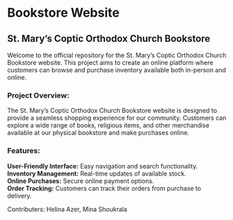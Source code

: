 # Bookstore Website

## St. Mary’s Coptic Orthodox Church Bookstore

Welcome to the official repository for the St. Mary’s Coptic Orthodox Church Bookstore website. This project aims to create an online platform where customers can browse and purchase inventory available both in-person and online.

### Project Overview:

The St. Mary’s Coptic Orthodox Church Bookstore website is designed to provide a seamless shopping experience for our community. Customers can explore a wide range of books, religious items, and other merchandise available at our physical bookstore and make purchases online.

### Features:

**User-Friendly Interface:** Easy navigation and search functionality.<br>
**Inventory Management:** Real-time updates of available stock.<br>
**Online Purchases:** Secure online payment options.<br>
**Order Tracking:** Customers can track their orders from purchase to delivery.<br>

Contributers: Helina Azer, Mina Shoukrala
